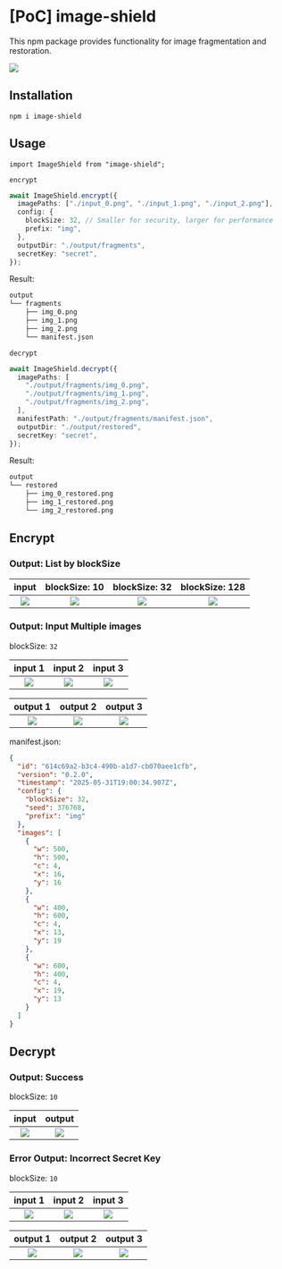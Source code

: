 # [PoC] image-shield

This npm package provides functionality for image fragmentation and restoration.

![](.docs/figure.png)


## Installation

```
npm i image-shield
```

## Usage

```
import ImageShield from "image-shield";
```

`encrypt`

```ts
await ImageShield.encrypt({
  imagePaths: ["./input_0.png", "./input_1.png", "./input_2.png"],
  config: {
    blockSize: 32, // Smaller for security, larger for performance
    prefix: "img",
  },
  outputDir: "./output/fragments",
  secretKey: "secret",
});
```

Result:

```sh
output
└── fragments
    ├── img_0.png
    ├── img_1.png
    ├── img_2.png
    └── manifest.json
```

`decrypt`

```ts
await ImageShield.decrypt({
  imagePaths: [
    "./output/fragments/img_0.png",
    "./output/fragments/img_1.png",
    "./output/fragments/img_2.png",
  ],
  manifestPath: "./output/fragments/manifest.json",
  outputDir: "./output/restored",
  secretKey: "secret",
});
```

Result:

```sh
output
└── restored
    ├── img_0_restored.png
    ├── img_1_restored.png
    └── img_2_restored.png
```

## Encrypt

### Output: List by blockSize

| input | blockSize: 10 | blockSize: 32 | blockSize: 128 |
|:-------:|:---------------:|:---------------:|:----------------:|
| ![](.docs/input_sample.png) | ![](.docs/output_10.png) | ![](.docs/output_32.png) | ![](.docs/output_128.png) |

### Output: Input Multiple images

blockSize: `32`

| input 1 | input 2 | input 3 |
|:-------:|:---------------:|:---------------:|
| ![](.docs/input_sample.png) | ![](.docs/input_sample_mono.png) | ![](.docs/input_sample_blue.png) |

| output 1 | output 2 | output 3 |
|:-------:|:---------------:|:---------------:|
| ![](.docs/output_m0.png) | ![](.docs/output_m1.png) | ![](.docs/output_m2.png) |

manifest.json:

```json
{
  "id": "614c69a2-b3c4-490b-a1d7-cb070aee1cfb",
  "version": "0.2.0",
  "timestamp": "2025-05-31T19:00:34.907Z",
  "config": {
    "blockSize": 32,
    "seed": 376768,
    "prefix": "img"
  },
  "images": [
    {
      "w": 500,
      "h": 500,
      "c": 4,
      "x": 16,
      "y": 16
    },
    {
      "w": 400,
      "h": 600,
      "c": 4,
      "x": 13,
      "y": 19
    },
    {
      "w": 600,
      "h": 400,
      "c": 4,
      "x": 19,
      "y": 13
    }
  ]
}
```

## Decrypt

### Output: Success

blockSize: `10`

| input | output |
|:-------:|:---------------:|
| ![](.docs/de_ok_m0.png) | ![](.docs/de_ok_restored_m0.png) |

### Error Output: Incorrect Secret Key

blockSize: `10`

| input 1 | input 2 | input 3 |
|:-------:|:---------------:|:---------------:|
| ![](.docs/de_output_m0.png) | ![](.docs/de_output_m1.png) | ![](.docs/de_output_m2.png) |

| output 1 | output 2 | output 3 |
|:-------:|:---------------:|:---------------:|
| ![](.docs/de_error_restored_m0.png) | ![](.docs/de_error_restored_m1.png) | ![](.docs/de_error_restored_m2.png) |
